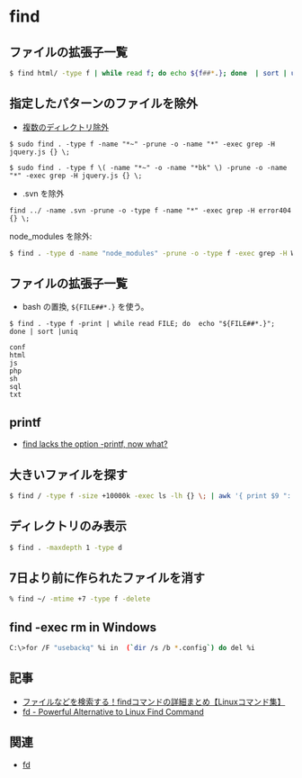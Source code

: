 # find

## ファイルの拡張子一覧

~~~bash 
$ find html/ -type f | while read f; do echo ${f##*.}; done  | sort | uniq
~~~


## 指定したパターンのファイルを除外

- [複数のディレクトリ除外](https://gist.github.com/kiyotune/3825822)

```
$ sudo find . -type f -name "*~" -prune -o -name "*" -exec grep -H jquery.js {} \;
```

```
$ sudo find . -type f \( -name "*~" -o -name "*bk" \) -prune -o -name "*" -exec grep -H jquery.js {} \;
```

- .svn を除外

```
find ../ -name .svn -prune -o -type f -name "*" -exec grep -H error404 {} \;
```

node_modules を除外:

~~~bash 
$ find . -type d -name "node_modules" -prune -o -type f -exec grep -H WebAuth  {} \;
~~~

## ファイルの拡張子一覧
- bash の置換, `${FILE##*.}` を使う。

```
$ find . -type f -print | while read FILE; do  echo "${FILE##*.}"; done | sort |uniq

conf
html
js
php
sh
sql
txt
```

## printf

- [find lacks the option -printf, now what?](http://stackoverflow.com/questions/752818/find-lacks-the-option-printf-now-what)

## 大きいファイルを探す

~~~bash
$ find / -type f -size +10000k -exec ls -lh {} \; | awk '{ print $9 ": " $5 }'
~~~

## ディレクトリのみ表示

~~~bash
$ find . -maxdepth 1 -type d
~~~

## 7日より前に作られたファイルを消す

~~~bash
% find ~/ -mtime +7 -type f -delete
~~~

## find -exec rm in Windows

~~~bash
C:\>for /F "usebackq" %i in  (`dir /s /b *.config`) do del %i
~~~



## 記事

- [ファイルなどを検索する！findコマンドの詳細まとめ【Linuxコマンド集】](https://eng-entrance.com/linux-command-find)
- [fd - Powerful Alternative to Linux Find Command](https://linoxide.com/linux-how-to/fd-alternative-linux-find-command/)

## 関連

- [fd](fd.md)
